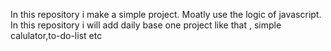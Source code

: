 In this repository i make a simple project.
Moatly use the logic of javascript.
In this repository i will add daily base one project like that , simple calulator,to-do-list etc
